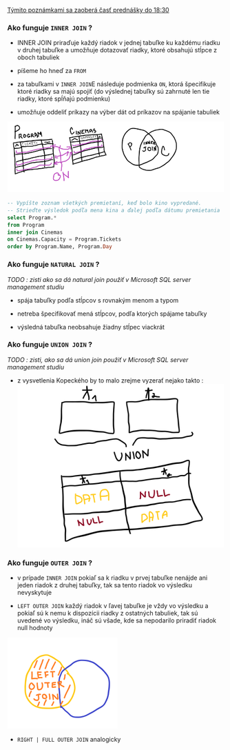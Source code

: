 [Týmito poznámkami sa zaoberá časť prednášky do 18:30](https://tirpitz.ms.mff.cuni.cz/contactless/lecture03b_CZ_web.mp4)

### Ako funguje ```INNER JOIN``` ?
- INNER JOIN priraďuje každý riadok v jednej tabuľke ku každému
riadku v druhej tabuľke a umožňuje dotazovať riadky, ktoré obsahujú 
stĺpce z oboch tabuliek

- píšeme ho hneď za ```FROM``` 

- za tabuľkami v ```INNER JOIN```E následuje podmienka ```ON```, ktorá 
špecifikuje ktoré riadky sa majú spojiť (do výslednej tabuľky sú zahrnuté len tie
riadky, ktoré spĺňajú podmienku)

- umožňuje oddeliť príkazy na výber dát od príkazov na spájanie tabuliek

![inner_join](../data_obrazky/inner_join_1.png)

```sql
-- Vypíšte zoznam všetkých premietaní, keď bolo kino vypredané.
-- Strieďte výsledok podľa mena kina a ďalej podľa dátumu premietania
select Program.*
from Program
inner join Cinemas
on Cinemas.Capacity = Program.Tickets
order by Program.Name, Program.Day
```

### Ako funguje ```NATURAL JOIN``` ?

_TODO : zisti ako sa dá natural join použiť v Microsoft SQL server management studiu_
- spája tabuľky podľa stĺpcov s rovnakým menom a typom

- netreba špecifikovať mená stĺpcov, podľa ktorých spájame tabuľky

- výsledná tabuľka neobsahuje žiadny stĺpec viackrát

### Ako funguje ```UNION JOIN``` ?

_TODO : zisti, ako sa dá union join použiť v Microsoft SQL server management studiu_

- z vysvetlenia Kopeckého by to malo zrejme vyzerať nejako takto :
![union_join](../data_obrazky/union_join_1.png)

### Ako funguje ```OUTER JOIN``` ?

- v prípade ```INNER JOIN``` pokiaľ sa k riadku v prvej tabuľke nenájde ani jeden 
riadok z druhej tabuľky, tak sa tento riadok vo výsledku nevyskytuje

- ```LEFT OUTER JOIN``` každý riadok v ľavej tabuľke je vždy vo výsledku a pokiaľ sú k nemu k dispozícii riadky z ostatných tabuliek, tak sú uvedené vo výsledku, ináč sú
všade, kde sa nepodarilo priradiť riadok null hodnoty

![outer_join](../data_obrazky/outer_join_1.png)

- ```RIGHT | FULL OUTER JOIN``` analogicky